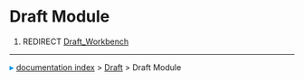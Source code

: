 # Draft Module
1.  REDIRECT [Draft\_Workbench](Draft_Workbench.md)



---
![](images/Right_arrow.png) [documentation index](../README.md) > [Draft](Draft_Workbench.md) > Draft Module

